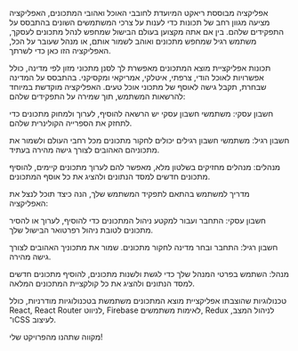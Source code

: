 


 אפליקציה מבוססת ריאקט המיועדת לחובבי האוכל ואהובי המתכונים, האפליקציה מציעה מגוון רחב של תכונות כדי לענות על צרכי המשתמשים השונים בהתבסס על התפקידים שלהם. בין אם אתה מקצוען בעולם הבישול שמחפש לנהל מתכונים לעסקך, משתמש רגיל שמחפש מתכונים ואוהב לשמור אותם, או מנהל שעובר על הכל, האפליקציה הזו כאן כדי לשרתך.

תכונות
אפליקציית מוצא המתכונים מאפשרת לך לסנן מתכוני מזון לפי מדינה, כולל אפשרויות לאוכל הודי, צרפתי, איטלקי, אמריקאי ומקסיקני. בהתבסס על המדינה שבחרת, תקבל גישה לאוסף של מתכוני אוכל טעים. האפליקציה מוקדשת במיוחד להרשאות המשתמש, תוך שמירה על התפקידים שלהם:

חשבון עסקי: משתמשי חשבון עסקי יש הרשאה להוסיף, לערוך ולמחוק מתכונים כדי לתחזק את הספרייה הקולינרית שלהם.

חשבון רגיל: משתמשי חשבון רגילים יכולים לחקור מתכונים מכל רחבי העולם ולשמור את מתכוניהם האהובים לצורך גישה מהירה בעתיד.

מנהלים: מנהלים מחזיקים בשלטון מלא, מאפשר להם לערוך מתכונים קיימים, להוסיף מתכונים חדשים למסד הנתונים ולהציג את כל אוסף המתכונים.

מדריך למשתמש
בהתאם לתפקיד המשתמש שלך, הנה כיצד תוכל לנצל את האפליקציה:

חשבון עסקי: התחבר ועבור למקטע ניהול המתכונים כדי להוסיף, לערוך או להסיר מתכונים לטובת ניהול רפרטואר הבישול שלך.

חשבון רגיל: התחבר ובחר מדינה לחקור מתכונים. שמור את מתכוניך האהובים לצורך גישה מהירה.

מנהל: השתמש בפרטי המנהל שלך כדי לגשת ולשנות מתכונים, להוסיף מתכונים חדשים למסד הנתונים ולהציג את כל קולקציית המתכונים המלאה.

טכנולוגיות שהוצבתו
אפליקציית מוצא המתכונים משתמשת בטכנולוגיות מודרניות, כולל React, React Router לניווט, Firebase לאימות משתמשים, Redux לניהול המצב, ו־CSS לעיצוב.

מקווה שתהנו מהפרויקט שלי!